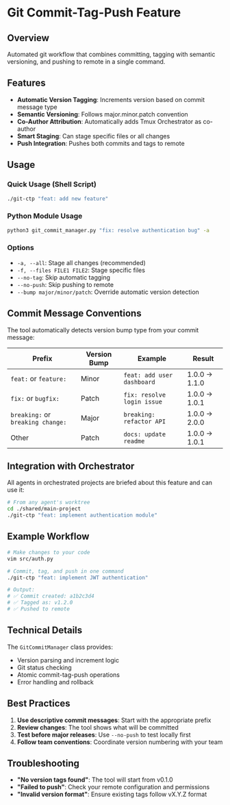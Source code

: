 # Git Commit-Tag-Push Feature

## Overview
Automated git workflow that combines committing, tagging with semantic versioning, and pushing to remote in a single command.

## Features
- **Automatic Version Tagging**: Increments version based on commit message type
- **Semantic Versioning**: Follows major.minor.patch convention
- **Co-Author Attribution**: Automatically adds Tmux Orchestrator as co-author
- **Smart Staging**: Can stage specific files or all changes
- **Push Integration**: Pushes both commits and tags to remote

## Usage

### Quick Usage (Shell Script)
```bash
./git-ctp "feat: add new feature"
```

### Python Module Usage
```bash
python3 git_commit_manager.py "fix: resolve authentication bug" -a
```

### Options
- `-a, --all`: Stage all changes (recommended)
- `-f, --files FILE1 FILE2`: Stage specific files
- `--no-tag`: Skip automatic tagging
- `--no-push`: Skip pushing to remote
- `--bump major/minor/patch`: Override automatic version detection

## Commit Message Conventions

The tool automatically detects version bump type from your commit message:

| Prefix | Version Bump | Example | Result |
|--------|-------------|---------|---------|
| `feat:` or `feature:` | Minor | `feat: add user dashboard` | 1.0.0 → 1.1.0 |
| `fix:` or `bugfix:` | Patch | `fix: resolve login issue` | 1.0.0 → 1.0.1 |
| `breaking:` or `breaking change:` | Major | `breaking: refactor API` | 1.0.0 → 2.0.0 |
| Other | Patch | `docs: update readme` | 1.0.0 → 1.0.1 |

## Integration with Orchestrator

All agents in orchestrated projects are briefed about this feature and can use it:

```bash
# From any agent's worktree
cd ./shared/main-project
./git-ctp "feat: implement authentication module"
```

## Example Workflow

```bash
# Make changes to your code
vim src/auth.py

# Commit, tag, and push in one command
./git-ctp "feat: implement JWT authentication"

# Output:
# ✅ Commit created: a1b2c3d4
# ✅ Tagged as: v1.2.0
# ✅ Pushed to remote
```

## Technical Details

The `GitCommitManager` class provides:
- Version parsing and increment logic
- Git status checking
- Atomic commit-tag-push operations
- Error handling and rollback

## Best Practices

1. **Use descriptive commit messages**: Start with the appropriate prefix
2. **Review changes**: The tool shows what will be committed
3. **Test before major releases**: Use `--no-push` to test locally first
4. **Follow team conventions**: Coordinate version numbering with your team

## Troubleshooting

- **"No version tags found"**: The tool will start from v0.1.0
- **"Failed to push"**: Check your remote configuration and permissions
- **"Invalid version format"**: Ensure existing tags follow vX.Y.Z format